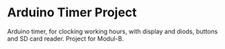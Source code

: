 # Arduino Timer Project
 Arduino timer, for clocking working hours, with display and diods, buttons and SD card reader. Project for Modul-B.
